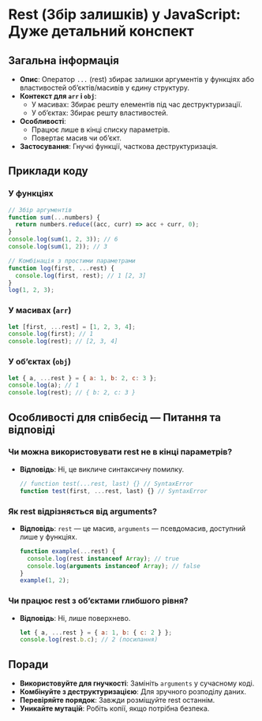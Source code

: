 # Rest (Збір залишків) у JavaScript: Дуже детальний конспект

## Загальна інформація

- **Опис**: Оператор `...` (rest) збирає залишки аргументів у функціях або властивостей об’єктів/масивів у єдину структуру.
- **Контекст для `arr` і `obj`**:
  - У масивах: Збирає решту елементів під час деструктуризації.
  - У об’єктах: Збирає решту властивостей.
- **Особливості**:
  - Працює лише в кінці списку параметрів.
  - Повертає масив чи об’єкт.
- **Застосування**: Гнучкі функції, часткова деструктуризація.

## Приклади коду

### У функціях

```javascript
// Збір аргументів
function sum(...numbers) {
  return numbers.reduce((acc, curr) => acc + curr, 0);
}
console.log(sum(1, 2, 3)); // 6
console.log(sum(1, 2)); // 3

// Комбінація з простими параметрами
function log(first, ...rest) {
  console.log(first, rest); // 1 [2, 3]
}
log(1, 2, 3);
```

### У масивах (`arr`)

```javascript
let [first, ...rest] = [1, 2, 3, 4];
console.log(first); // 1
console.log(rest); // [2, 3, 4]
```

### У об’єктах (`obj`)

```javascript
let { a, ...rest } = { a: 1, b: 2, c: 3 };
console.log(a); // 1
console.log(rest); // { b: 2, c: 3 }
```

## Особливості для співбесід — Питання та відповіді

### Чи можна використовувати rest не в кінці параметрів?

- **Відповідь**: Ні, це викличе синтаксичну помилку.
  ```javascript
  // function test(...rest, last) {} // SyntaxError
  function test(first, ...rest, last) {} // SyntaxError
  ```

### Як rest відрізняється від arguments?

- **Відповідь**: `rest` — це масив, `arguments` — псевдомасив, доступний лише у функціях.
  ```javascript
  function example(...rest) {
    console.log(rest instanceof Array); // true
    console.log(arguments instanceof Array); // false
  }
  example(1, 2);
  ```

### Чи працює rest з об’єктами глибшого рівня?

- **Відповідь**: Ні, лише поверхнево.
  ```javascript
  let { a, ...rest } = { a: 1, b: { c: 2 } };
  console.log(rest.b.c); // 2 (посилання)
  ```

## Поради

- **Використовуйте для гнучкості**: Замініть `arguments` у сучасному коді.
- **Комбінуйте з деструктуризацією**: Для зручного розподілу даних.
- **Перевіряйте порядок**: Завжди розміщуйте rest останнім.
- **Уникайте мутацій**: Робіть копії, якщо потрібна безпека.
